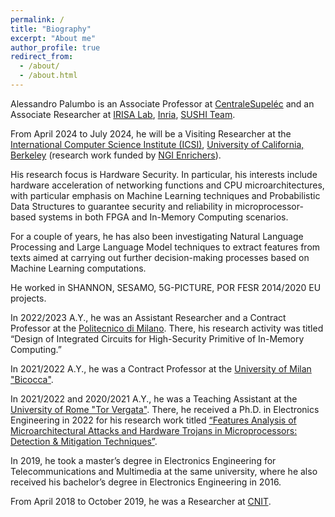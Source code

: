 ```yaml
---
permalink: /
title: "Biography"
excerpt: "About me"
author_profile: true
redirect_from: 
  - /about/
  - /about.html
---
```


Alessandro Palumbo is an Associate Professor at [CentraleSupeléc](https://www.centralesupelec.fr/) and an Associate Researcher at [IRISA Lab](https://www.irisa.fr/en), [Inria](https://www.inria.fr/en/inria-centre-rennes-university), [SUSHI Team](https://team.inria.fr/sushi/).

From April 2024 to July 2024, he will be a Visiting Researcher at the [International Computer Science Institute (ICSI)](https://www.icsi.berkeley.edu/icsi/), [University of California, Berkeley](https://www.berkeley.edu/) (research work funded by [NGI Enrichers](https://enrichers.ngi.eu/)).

His research focus is Hardware Security. In particular, his interests include hardware acceleration of networking functions and CPU microarchitectures, with particular emphasis on Machine Learning techniques and Probabilistic Data Structures to guarantee security and reliability in microprocessor-based systems in both FPGA and In-Memory Computing scenarios.

For a couple of years, he has also been investigating Natural Language Processing and Large Language Model techniques to extract features from texts aimed at carrying out further decision-making processes based on Machine Learning computations.

He worked in SHANNON, SESAMO, 5G-PICTURE, POR FESR 2014/2020 EU projects.

In 2022/2023 A.Y., he was an Assistant Researcher and a Contract Professor at the [Politecnico di Milano](https://www.polimi.it/en). There, his research activity was titled “Design of Integrated Circuits for High-Security Primitive of In-Memory Computing.”

In 2021/2022 A.Y., he was a Contract Professor at the [University of Milan "Bicocca"](https://en.unimib.it/).

In 2021/2022 and 2020/2021 A.Y., he was a Teaching Assistant at the [University of Rome "Tor Vergata"](https://web.uniroma2.it/en).
There, he received a Ph.D. in Electronics Engineering in 2022 for his research work titled [“Features Analysis of Microarchitectural Attacks and Hardware Trojans in Microprocessors: Detection & Mitigation Techniques”](https://centralesupelec-my.sharepoint.com/:b:/g/personal/alessandro_palumbo_centralesupelec_fr/EUBJZAidHXZFuDHxFtq1yngBKyGQWPrEjapn2FLPVRbJxQ?e=9LeEQm).

In 2019, he took a master’s degree in Electronics Engineering for Telecommunications and Multimedia at the same university, where he also received his bachelor’s degree in Electronics Engineering in 2016.

From April 2018 to October 2019, he was a Researcher at [CNIT](https://www.cnit.it/en/).
